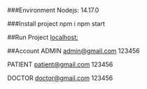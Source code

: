 ###Environment
Nodejs: 14.17.0

###Install project
npm i
npm start

##Run Project
[localhost:](http://localhost:3000/)

##Account
ADMIN
admin@gmail.com 123456

PATIENT
patient@gmail.com  123456

DOCTOR
doctor@gmail.com 123456
 